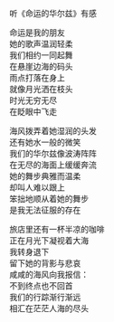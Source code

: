 听《命运的华尔兹》有感

命运是我的朋友  
她的歌声温润轻柔  
我们相约一同起舞  
在悬崖边海的码头  
雨点打落在身上  
就像月光洒在枝头  
时光无穷无尽  
在眨眼中飞走  
  
海风拨弄着她湿润的头发  
还有她水一般的微笑  
我们的华尔兹像波涛阵阵  
在无尽的海面上缓缓奔流  
她的舞步典雅而温柔  
却叫人难以跟上  
笨拙地顺从着她的舞步  
是我无法征服的存在  
  
旅店里还有一杯半凉的咖啡  
正在月光下凝视着大海  
我转身退下  
留下她的背影与悲哀  
咸咸的海风向我报信：  
不到终点也不回首  
我们的行踪渐行渐远  
相汇在茫茫人海的尽头  
